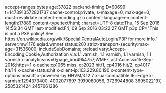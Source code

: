 accept-ranges:bytes
age:37822
backend-timing:D=90699 t=1473913572821737
cache-control:private, s-maxage=0, max-age=0, must-revalidate
content-encoding:gzip
content-language:en
content-length:17889
content-type:text/html; charset=UTF-8
date:Thu, 15 Sep 2016 14:56:34 GMT
last-modified:Fri, 09 Sep 2016 03:22:27 GMT
p3p:CP="This is not a P3P policy! See https://en.wikipedia.org/wiki/Special:CentralAutoLogin/P3P for more info."
server:mw1176.eqiad.wmnet
status:200
strict-transport-security:max-age=31536000; includeSubDomains; preload
vary:Accept-Encoding,Cookie,Authorization
via:1.1 varnish, 1.1 varnish, 1.1 varnish, 1.1 varnish
x-analytics:ns=0;page_id=4954757;WMF-Last-Access=15-Sep-2016;https=1
x-cache:cp1065 miss, cp2023 hit/1, cp4016 hit/2, cp4017 hit/14
x-cache-status:hit
x-client-ip:103.229.80.190
x-content-type-options:nosniff
x-powered-by:HHVM/3.12.7
x-ua-compatible:IE=Edge
x-varnish:1294373400, 4002077697 3999080056, 3726944808 3695022197, 2585321424 2457661286
